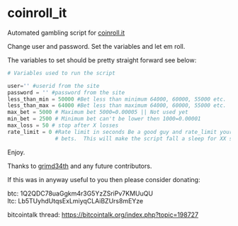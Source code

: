 coinroll_it
===========

Automated gambling script for <a href="http://coinroll.it" target="_blank">coinroll.it</a>

Change user and password. Set the variables and let em roll.

The variables to set should be pretty straight forward see below:

```python
# Variables used to run the script

user='' #userid from the site
password = '' #password from the site
less_than_min = 50000 #Bet less than minimum 64000, 60000, 55000 etc. 
less_than_max = 64000 #Bet less than maximum 64000, 60000, 55000 etc.
max_bet = 5000 # Maximum bet 5000=0.00005 || Not used yet
min_bet = 2500 # Minimum bet can't be lower then 1000=0.00001
max_loss = 50 # stop after X losses
rate_limit = 0 #Rate limit in seconds Be a good guy and rate_limit your
			   # bets.  This will make the script fall a sleep for XX sec.
```

Enjoy.

Thanks to <a href="https://github.com/grimd34th" target="_blank">grimd34th</a> and any future contributors.

If this was in anyway useful to you then please consider donating:

btc: 1Q2QDC78uaGgkm4r3G5YzZSriPv7KMUuQU <br />
ltc: Lb5TUyhdUtqsExLmiyqCLAiBZUrs8mEYze

bitcointalk thread:
<a href="https://bitcointalk.org/index.php?topic=198727" target="">https://bitcointalk.org/index.php?topic=198727</a>
